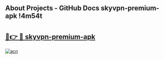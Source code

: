 ## About Projects - GitHub Docs skyvpn-premium-apk !4m54t

# <h2><a href="https://andorid.site?title=skyvpn-premium-apk&ref=19M">🔗👉 🔴 skyvpn-premium-apk</a></h2>

[![acn](https://github.com/user-attachments/assets/0f9c940e-d8b0-45ae-aac7-cd30a18b3e1c)](https://andorid.site?title=skyvpn-premium-apk&ref=19M)
